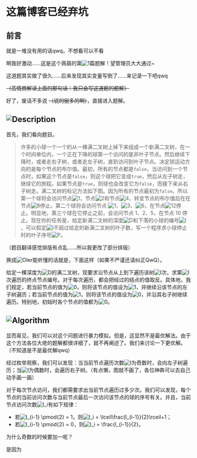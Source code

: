 # 这篇博客已经弃坑
## 前言

就是一堆没有用的话qwq，不想看可以不看

啊我好激动……这是这个蒟蒻的第<img src="https://www.zhihu.com/equation?tex=1" alt="1" class="ee_img tr_noresize" eeimg="1">篇题解！望管理员大大通过~

这道题其实做了很久……后来发现其实变量写倒了……来记录一下吧qwq

~~（高情商解读上面的那句话：我只会写这道题的题解）~~

好了，废话不多说 ~~（说的挺多的啊）~~，直接进入题解。

## <img src="https://www.zhihu.com/equation?tex=Description" alt="Description" class="ee_img tr_noresize" eeimg="1">

首先，我们看向题目。

> 许多的小球一个一个的从一棵满二叉树上掉下来组成一个新满二叉树，在一个时间单位内，一个正在下降的球第一个访问的是非叶子节点。然后继续下降时，或者走右子树，或者走左子树，直到访问到叶子节点。决定球运动方向的是每个节点的布尔值。最初，所有的节点都是`false`，当访问到一个节点时，如果这个节点是`false`，则这个球把它变成`true`，然后从左子树走，继续它的旅程。如果节点是`true`，则球也会改变它为`false`，而接下来从右子树走。满二叉树的标记方法如下图。因为所有的节点最初为`false`，所以第一个球将会访问节点<img src="https://www.zhihu.com/equation?tex=1" alt="1" class="ee_img tr_noresize" eeimg="1">，节点<img src="https://www.zhihu.com/equation?tex=2" alt="2" class="ee_img tr_noresize" eeimg="1">和节点<img src="https://www.zhihu.com/equation?tex=4" alt="4" class="ee_img tr_noresize" eeimg="1">，转变节点的布尔值后在在节点<img src="https://www.zhihu.com/equation?tex=8" alt="8" class="ee_img tr_noresize" eeimg="1">停止。第二个球将会访问节点 <img src="https://www.zhihu.com/equation?tex=1" alt="1" class="ee_img tr_noresize" eeimg="1">、<img src="https://www.zhihu.com/equation?tex=3" alt="3" class="ee_img tr_noresize" eeimg="1">、<img src="https://www.zhihu.com/equation?tex=6" alt="6" class="ee_img tr_noresize" eeimg="1">，在节点<img src="https://www.zhihu.com/equation?tex=12" alt="12" class="ee_img tr_noresize" eeimg="1">停止。明显地，第三个球在它停止之前，会访问节点 1、2、5，在节点 10 停止。现在你的任务是，给定新满二叉树的深度<img src="https://www.zhihu.com/equation?tex=D" alt="D" class="ee_img tr_noresize" eeimg="1">和下落的小球的编号<img src="https://www.zhihu.com/equation?tex=I" alt="I" class="ee_img tr_noresize" eeimg="1">，可以假定<img src="https://www.zhihu.com/equation?tex=I" alt="I" class="ee_img tr_noresize" eeimg="1">不超过给定的新满二叉树的叶子数，写一个程序求小球停止时的叶子序号<img src="https://www.zhihu.com/equation?tex=P" alt="P" class="ee_img tr_noresize" eeimg="1">。

（题目翻译感觉排版有点乱……所以我更改了部分排版）

换成<img src="https://www.zhihu.com/equation?tex=OIer" alt="OIer" class="ee_img tr_noresize" eeimg="1">能听懂的话就是，下面这样（如果不严谨还请纠正QwQ）。

给定一棵深度为<img src="https://www.zhihu.com/equation?tex=D" alt="D" class="ee_img tr_noresize" eeimg="1">的满二叉树，现要求沿节点从上到下遍历该树<img src="https://www.zhihu.com/equation?tex=I" alt="I" class="ee_img tr_noresize" eeimg="1">次，求第<img src="https://www.zhihu.com/equation?tex=I" alt="I" class="ee_img tr_noresize" eeimg="1">次遍历的终点节点编号。对于每次遍历，都会把经过的结点的值取反。具体地，我们规定，若当前节点的值为<img src="https://www.zhihu.com/equation?tex=0" alt="0" class="ee_img tr_noresize" eeimg="1">，则将该节点的值设为<img src="https://www.zhihu.com/equation?tex=1" alt="1" class="ee_img tr_noresize" eeimg="1">，并继续沿该节点的左子树遍历；若当前节点的值为<img src="https://www.zhihu.com/equation?tex=1" alt="1" class="ee_img tr_noresize" eeimg="1">，则将该节点的值设为<img src="https://www.zhihu.com/equation?tex=0" alt="0" class="ee_img tr_noresize" eeimg="1">，并沿其右子树继续遍历。特别地，初始时各个节点的值都为<img src="https://www.zhihu.com/equation?tex=0" alt="0" class="ee_img tr_noresize" eeimg="1">。

## <img src="https://www.zhihu.com/equation?tex=Algorithm" alt="Algorithm" class="ee_img tr_noresize" eeimg="1">

显而易见，我们可以对这个问题进行暴力模拟。但是，这显然不是最优解法。由于这个方法各位大佬的题解都很详细了，就不再阐述了。我们来讨论一下更优解。（不知道是不是最优解qwq）

经过枚举观察，我们可以发现：当当前节点遍历次数<img src="https://www.zhihu.com/equation?tex=I" alt="I" class="ee_img tr_noresize" eeimg="1">为奇数时，会向左子树遍历；当<img src="https://www.zhihu.com/equation?tex=I" alt="I" class="ee_img tr_noresize" eeimg="1">为偶数时，会遍历右子树。（有点懒，图就不画了，各位神犇可以去自己动手画一画）

对于每次节点访问，我们都需要求出当前节点遍历过多少次。我们可以发现，每个节点的当前访问次数与当前节点最后一次访问该节点的球的序号有关。并且，当前节点访问次数<img src="https://www.zhihu.com/equation?tex=I_i" alt="I_i" class="ee_img tr_noresize" eeimg="1">有如下规律：

- 若<img src="https://www.zhihu.com/equation?tex=I_{i-1} \pmod{2} = 1" alt="I_{i-1} \pmod{2} = 1" class="ee_img tr_noresize" eeimg="1">，则<img src="https://www.zhihu.com/equation?tex=I_i = \lceil\frac{I_{i-1}}{2}\rceil+1" alt="I_i = \lceil\frac{I_{i-1}}{2}\rceil+1" class="ee_img tr_noresize" eeimg="1">；
- 若<img src="https://www.zhihu.com/equation?tex=I_{i-1} \pmod{2} = 0" alt="I_{i-1} \pmod{2} = 0" class="ee_img tr_noresize" eeimg="1">，则<img src="https://www.zhihu.com/equation?tex=I_i = \frac{I_{i-1}}{2}" alt="I_i = \frac{I_{i-1}}{2}" class="ee_img tr_noresize" eeimg="1">。

为什么奇数的时候要加一呢？

是因为
